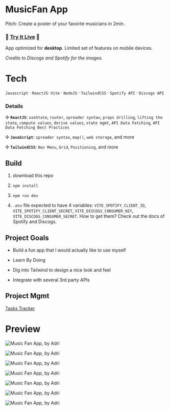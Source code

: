 # MusicFan App

Pitch: Create a poster of your favorite musicians in 2min.

### 🚀 [Try It Live](http://poster-it-app.s3-website.eu-north-1.amazonaws.com/) 🚀

App optimized for **desktop**. Limited set of features on mobile devices.

_Credits to Discogs and Spotify for the images._

# Tech

`Javascript` · `ReactJS`· `Vite` · `NodeJS` · `TailwindCSS` · `Spotify API` · `Discogs API`

### Details

✣ **`ReactJS`**: `useState`, `router`, `spreader syntax`, `props drilling`, `lifting the state`, `compute values`, `derive values`, `state mgmt`, `API Data Fetching`, `API Data Fetching Best Practices`

✣ **`JavaScript`**: `spreader syntax`, `map()`, `web storage`, and more

✣ **`TailwindCSS`**: `Nav Menu`, `Grid`, `Positioning`, and more

## Build

1. download this repo

2. `npm install`

3. `npm run dev`

4. `.env` file expected to have 4 variables: `VITE_SPOTIFY_CLIENT_ID`, `VITE_SPOTIFY_CLIENT_SECRET`, `VITE_DISCOGS_CONSUMER_KEY`, `VITE_DISCOGS_CONSUMER_SECRET`. How to get them? Check out the docs of Spotify and Discogs.

## Project Goals

- Build a fun app that I would actually like to use myself

- Learn By Doing

- Dig into Tailwind to design a nice look and feel

- Integrate with several 3rd party APIs

## Project Mgmt

[Tasks Tracker](./TASKS_LOG.md)

# Preview

![Music Fan App, by Adri](public/preview-screenshots/lowres_Screenshot%202025-05-05%20at%2018.51.58.png)

![Music Fan App, by Adri](public/preview-screenshots/lowres_Screenshot%202025-05-05%20at%2018.51.08.png)

![Music Fan App, by Adri](public/preview-screenshots/lowres_Screenshot%202025-05-05%20at%2018.44.25.png)

![Music Fan App, by Adri](public/preview-screenshots/lowres_Screenshot%202025-05-05%20at%2018.45.06.png)

![Music Fan App, by Adri](public/preview-screenshots/lowres_Screenshot%202025-05-05%20at%2018.45.21.png)

![Music Fan App, by Adri](public/preview-screenshots/lowres_Screenshot%202025-05-05%20at%2018.46.27.png)

![Music Fan App, by Adri](public/preview-screenshots/lowres_Screenshot%202025-05-05%20at%2018.46.39.png)
